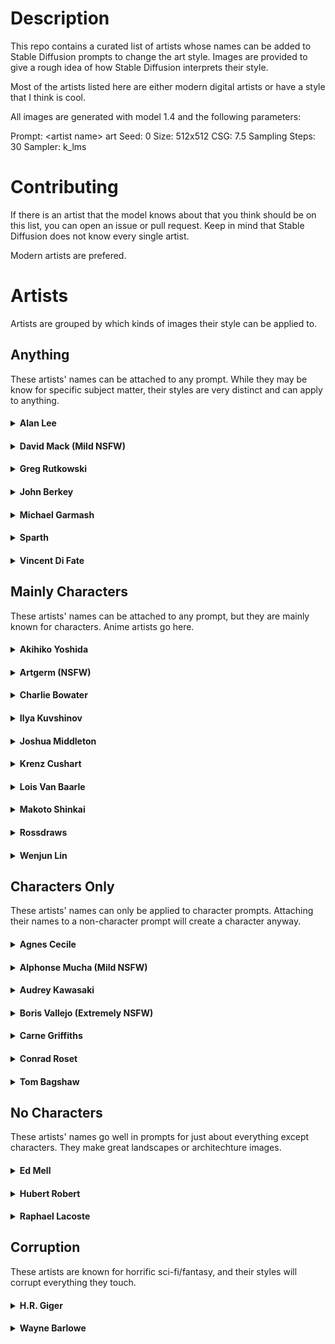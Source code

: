 # Description

This repo contains a curated list of artists whose names can be added to Stable Diffusion prompts to change the art style. Images are provided to give a rough idea of how Stable Diffusion interprets their style.

Most of the artists listed here are either modern digital artists or have a style that I think is cool.

All images are generated with model 1.4 and the following parameters:

Prompt: \<artist name> art
Seed: 0
Size: 512x512
CSG: 7.5
Sampling Steps: 30
Sampler: k_lms

# Contributing

If there is an artist that the model knows about that you think should be on this list, you can open an issue or pull request. Keep in mind that Stable Diffusion does not know every single artist.

Modern artists are prefered.

# Artists

Artists are grouped by which kinds of images their style can be applied to.

## Anything

These artists' names can be attached to any prompt. While they may be know for specific subject matter, their styles are very distinct and can apply to anything.

#### <details><summary>Alan Lee</summary>![](images/alan_lee.jpg)</details>

#### <details><summary>David Mack (Mild NSFW)</summary>![](images/david_mack.jpg)</details>

#### <details><summary>Greg Rutkowski</summary>![](images/greg_rutkowski.jpg)</details>

#### <details><summary>John Berkey</summary>![](images/john_berkey.jpg)</details>

#### <details><summary>Michael Garmash</summary>![](images/michael_garmash.jpg)</details>

#### <details><summary>Sparth</summary>![](images/sparth.jpg)</details>

#### <details><summary>Vincent Di Fate</summary>![](images/vincent_di_fate.jpg)</details>

## Mainly Characters

These artists' names can be attached to any prompt, but they are mainly known for characters. Anime artists go here.

#### <details><summary>Akihiko Yoshida</summary>![](images/akihiko_yoshida.jpg)</details>

#### <details><summary>Artgerm (NSFW)</summary>![](images/artgerm.jpg)</details>

#### <details><summary>Charlie Bowater</summary>![](images/charlie_bowater.jpg)</details>

#### <details><summary>Ilya Kuvshinov</summary>![](images/ilya_kuvshinov.jpg)</details>

#### <details><summary>Joshua Middleton</summary>![](images/joshua_middleton.jpg)</details>

#### <details><summary>Krenz Cushart</summary>![](images/krenz_cushart.jpg)</details>

#### <details><summary>Lois Van Baarle</summary>![](images/lois_van_baarle.jpg)</details>

#### <details><summary>Makoto Shinkai</summary>![](images/makoto_shinkai.jpg)</details>

#### <details><summary>Rossdraws</summary>![](images/rossdraws.jpg)</details>

#### <details><summary>Wenjun Lin</summary>![](images/wenjun_lin.jpg)</details>

## Characters Only

These artists' names can only be applied to character prompts. Attaching their names to a non-character prompt will create a character anyway.

#### <details><summary>Agnes Cecile</summary>![](images/agnes_cecile.jpg)</details>

#### <details><summary>Alphonse Mucha (Mild NSFW)</summary>![](images/alphonse_mucha.jpg)</details>

#### <details><summary>Audrey Kawasaki</summary>![](images/audrey_kawasaki.jpg)</details>

#### <details><summary>Boris Vallejo (Extremely NSFW)</summary>![](images/boris_vallejo.jpg)</details>

#### <details><summary>Carne Griffiths</summary>![](images/carne_griffiths.jpg)</details>

#### <details><summary>Conrad Roset</summary>![](images/conrad_roset.jpg)</details>

#### <details><summary>Tom Bagshaw</summary>![](images/tom_bagshaw.jpg)</details>

## No Characters

These artists' names go well in prompts for just about everything except characters. They make great landscapes or architechture images.

#### <details><summary>Ed Mell</summary>![](images/ed_mell.jpg)</details>

#### <details><summary>Hubert Robert</summary>![](images/hubert_robert.jpg)</details>

#### <details><summary>Raphael Lacoste</summary>![](images/raphael_lacoste.jpg)</details>

## Corruption

These artists are known for horrific sci-fi/fantasy, and their styles will corrupt everything they touch.

#### <details><summary>H.R. Giger</summary>![](images/hr_giger.jpg)</details>

#### <details><summary>Wayne Barlowe</summary>![](images/wayne_barlowe.jpg)</details>
